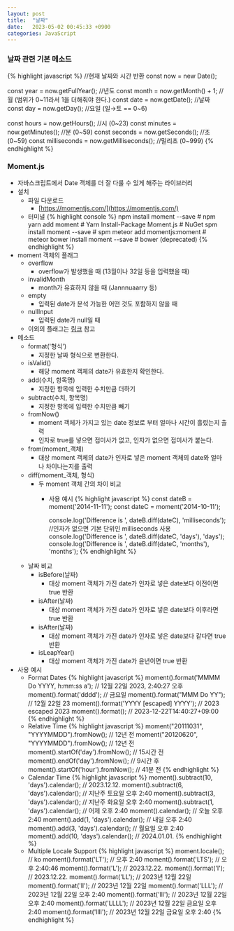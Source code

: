 ```yaml
---
layout: post
title:  "날짜"
date:   2023-05-02 00:45:33 +0900
categories: JavaScript
---
```


### 날짜 관련 기본 메소드

{% highlight javascript %}
//현재 날짜와 시간 반환
const now = new Date();

const year = now.getFullYear(); //년도
const month = now.getMonth() + 1;  //월 (범위가 0~11라서 1을 더해줘야 한다.)
const date = now.getDate();  //날짜
const day = now.getDay();  //요일 (일→토 == 0~6)

const hours = now.getHours(); //시 (0~23)
const minutes = now.getMinutes(); //분 (0~59)
const seconds = now.getSeconds(); //초 (0~59)
const milliseconds = now.getMilliseconds(); //밀리초 (0~999)
{% endhighlight %}

### Moment.js

- 자바스크립트에서 Date 객체를 더 잘 다룰 수 있게 해주는 라이브러리
- 설치
    - 파일 다운로드
        - [https://momentjs.com/](https://momentjs.com/)
    - 터미널
        {% highlight console %}
        npm install moment --save   # npm
        yarn add moment             # Yarn
        Install-Package Moment.js   # NuGet
        spm install moment --save   # spm
        meteor add momentjs:moment  # meteor
        bower install moment --save # bower (deprecated)
        {% endhighlight %}
- moment 객체의 플래그
    - overflow
        - overflow가 발생했을 때 (13월이나 32일 등을 입력했을 때)
    - invalidMonth
        - month가 유효하지 않을 때 (Jannnuaarry 등)
    - empty
        - 입력된 date가 분석 가능한 어떤 것도 포함하지 않을 때
    - nullInput
        - 입력된 date가 null일 때
    - 이외의 플래그는 [링크](https://momentjs.com/docs/#/parsing/is-valid/) 참고
- 메소드
    - format('형식')
        - 지정한 날짜 형식으로 변환한다.
    - isValid()
        - 해당 moment 객체의 date가 유효한지 확인한다.
    - add(수치, 항목명)
        - 지정한 항목에 입력한 수치만큼 더하기
    - subtract(수치, 항목명)
        - 지정한 항목에 입력한 수치만큼 빼기
    - fromNow()
        - moment 객체가 가지고 있는 date 정보로 부터 얼마나 시간이 흘렀는지 출력
        - 인자로 true를 넣으면 접미사가 없고, 인자가 없으면 접미사가 붙는다.
    - from(moment_객체)
        - 대상 moment 객체의 date가 인자로 넣은 moment 객체의 date와 얼마나 차이나는지를 출력
    - diff(moment_객체, 형식)
        - 두 moment 객체 간의 차이 비교
            - 사용 예시
                {% highlight javascript %}
                const dateB = moment('2014-11-11');
                const dateC = moment('2014-10-11');

                console.log('Difference is ', dateB.diff(dateC), 'milliseconds'); //인자가 없으면 기본 단위인 milliseconds 사용
                console.log('Difference is ', dateB.diff(dateC, 'days'), 'days');
                console.log('Difference is ', dateB.diff(dateC, 'months'), 'months');
                {% endhighlight %}
    - 날짜 비교
        - isBefore(날짜)
            - 대상 moment 객체가 가진 date가 인자로 넣은 date보다 이전이면 true 반환
        - isAfter(날짜)
            - 대상 moment 객체가 가진 date가 인자로 넣은 date보다 이후라면 true 반환
        - isAfter(날짜)
            - 대상 moment 객체가 가진 date가 인자로 넣은 date보다 같다면 true 반환
        - isLeapYear()
            - 대상 moment 객체가 가진 date가 윤년이면 true 반환
- 사용 예시
    - Format Dates
        {% highlight javascript %}
        moment().format('MMMM Do YYYY, h:mm:ss a'); // 12월 22일 2023, 2:40:27 오후
        moment().format('dddd');                    // 금요일
        moment().format("MMM Do YY");               // 12월 22일 23
        moment().format('YYYY [escaped] YYYY');     // 2023 escaped 2023
        moment().format();                          // 2023-12-22T14:40:27+09:00
        {% endhighlight %}
    - Relative Time
        {% highlight javascript %}
        moment("20111031", "YYYYMMDD").fromNow(); // 12년 전
        moment("20120620", "YYYYMMDD").fromNow(); // 12년 전
        moment().startOf('day').fromNow();        // 15시간 전
        moment().endOf('day').fromNow();          // 9시간 후
        moment().startOf('hour').fromNow();       // 41분 전
        {% endhighlight %}
    - Calendar Time
        {% highlight javascript %}
        moment().subtract(10, 'days').calendar(); // 2023.12.12.
        moment().subtract(6, 'days').calendar();  // 지난주 토요일 오후 2:40
        moment().subtract(3, 'days').calendar();  // 지난주 화요일 오후 2:40
        moment().subtract(1, 'days').calendar();  // 어제 오후 2:40
        moment().calendar();                      // 오늘 오후 2:40
        moment().add(1, 'days').calendar();       // 내일 오후 2:40
        moment().add(3, 'days').calendar();       // 월요일 오후 2:40
        moment().add(10, 'days').calendar();      // 2024.01.01.
        {% endhighlight %}
    - Multiple Locale Support
        {% highlight javascript %}
        moment.locale();         // ko
        moment().format('LT');   // 오후 2:40
        moment().format('LTS');  // 오후 2:40:46
        moment().format('L');    // 2023.12.22.
        moment().format('l');    // 2023.12.22.
        moment().format('LL');   // 2023년 12월 22일
        moment().format('ll');   // 2023년 12월 22일
        moment().format('LLL');  // 2023년 12월 22일 오후 2:40
        moment().format('lll');  // 2023년 12월 22일 오후 2:40
        moment().format('LLLL'); // 2023년 12월 22일 금요일 오후 2:40
        moment().format('llll'); // 2023년 12월 22일 금요일 오후 2:40
        {% endhighlight %}